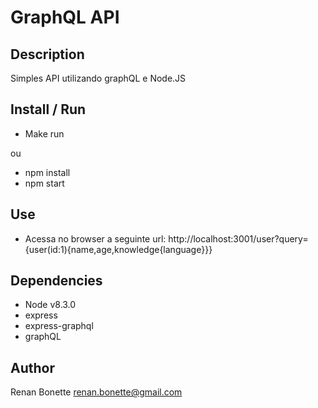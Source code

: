 # GraphQL API

## Description

Simples API utilizando graphQL e Node.JS

## Install / Run

 - Make run

 ou

 - npm install
 - npm start

## Use

- Acessa no browser a seguinte url: http://localhost:3001/user?query={user(id:1){name,age,knowledge{language}}}

## Dependencies

 - Node v8.3.0
 - express
 - express-graphql
 - graphQL

## Author

Renan Bonette <renan.bonette@gmail.com>
